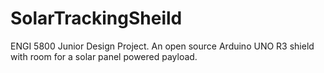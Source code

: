 # SolarTrackingSheild
ENGI 5800 Junior Design Project. An open source Arduino UNO R3 shield with room for a solar panel powered payload.
